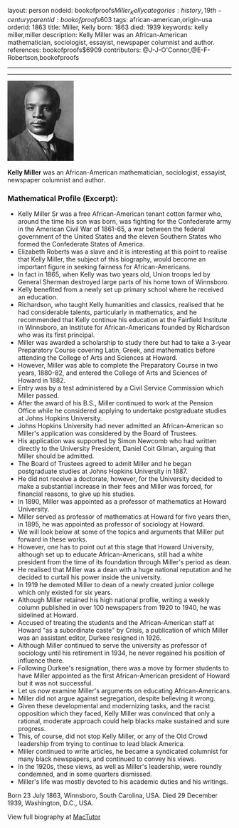 layout: person
nodeid: bookofproofs$Miller_Kelly
categories: history,19th-century
parentid: bookofproofs$603
tags: african-american,origin-usa
orderid: 1863
title: Miller, Kelly
born: 1863
died: 1939
keywords: kelly miller,miller
description: Kelly Miller was an African-American mathematician, sociologist, essayist, newspaper columnist and author.
references: bookofproofs$6909
contributors: @J-J-O'Connor,@E-F-Robertson,bookofproofs

---



---

![Miller_Kelly.jpg](https://github.com/bookofproofs/bookofproofs.github.io/blob/main/_sources/_assets/images/portraits/Miller_Kelly.jpg?raw=true)

**Kelly Miller** was an African-American mathematician, sociologist, essayist, newspaper columnist and author.

### Mathematical Profile (Excerpt):
* Kelly Miller Sr was a free African-American tenant cotton farmer who, around the time his son was born, was fighting for the Confederate army in the American Civil War of 1861-65, a war between the federal government of the United States and the eleven Southern States who formed the Confederate States of America.
* Elizabeth Roberts was a slave and it is interesting at this point to realise that Kelly Miller, the subject of this biography, would become an important figure in seeking fairness for African-Americans.
* In fact in 1865, when Kelly was two years old, Union troops led by General Sherman destroyed large parts of his home town of Winnsboro.
* Kelly benefited from a newly set up primary school where he received an education.
* Richardson, who taught Kelly humanities and classics, realised that he had considerable talents, particularly in mathematics, and he recommended that Kelly continue his education at the Fairfield Institute in Winnsboro, an Institute for African-Americans founded by Richardson who was its first principal.
* Miller was awarded a scholarship to study there but had to take a 3-year Preparatory Course covering Latin, Greek, and mathematics before attending the College of Arts and Sciences at Howard.
* However, Miller was able to complete the Preparatory Course in two years, 1880-82, and entered the College of Arts and Sciences of Howard in 1882.
* Entry was by a test administered by a Civil Service Commission which Miller passed.
* After the award of his B.S., Miller continued to work at the Pension Office while he considered applying to undertake postgraduate studies at Johns Hopkins University.
* Johns Hopkins University had never admitted an African-American so Miller's application was considered by the Board of Trustees.
* His application was supported by Simon Newcomb who had written directly to the University President, Daniel Coit Gilman, arguing that Miller should be admitted.
* The Board of Trustees agreed to admit Miller and he began postgraduate studies at Johns Hopkins University in 1887.
* He did not receive a doctorate, however, for the University decided to make a substantial increase in their fees and Miller was forced, for financial reasons, to give up his studies.
* In 1890, Miller was appointed as a professor of mathematics at Howard University.
* Miller served as professor of mathematics at Howard for five years then, in 1895, he was appointed as professor of sociology at Howard.
* We will look below at some of the topics and arguments that Miller put forward in these works.
* However, one has to point out at this stage that Howard University, although set up to educate African-Americans, still had a white president from the time of its foundation through Miller's period as dean.
* He realised that Miller was a dean with a huge national reputation and he decided to curtail his power inside the university.
* In 1919 he demoted Miller to dean of a newly created junior college which only existed for six years.
* Although Miller retained his high national profile, writing a weekly column published in over 100 newspapers from 1920 to 1940, he was sidelined at Howard.
* Accused of treating the students and the African-American staff at Howard "as a subordinate caste" by Crisis, a publication of which Miller was an assistant editor, Durkee resigned in 1926.
* Although Miller continued to serve the university as professor of sociology until his retirement in 1934, he never regained his position of influence there.
* Following Durkee's resignation, there was a move by former students to have Miller appointed as the first African-American president of Howard but it was not successful.
* Let us now examine Miller's arguments on educating African-Americans.
* Miller did not argue against segregation, despite believing it wrong.
* Given these developmental and modernizing tasks, and the racist opposition which they faced, Kelly Miller was convinced that only a rational, moderate approach could help blacks make sustained and sure progress.
* This, of course, did not stop Kelly Miller, or any of the Old Crowd leadership from trying to continue to lead black America.
* Miller continued to write articles, he became a syndicated columnist for many black newspapers, and continued to convey his views.
* In the 1920s, these views, as well as Miller's leadership, were roundly condemned, and in some quarters dismissed.
* Miller's life was mostly devoted to his academic duties and his writings.

Born 23 July 1863, Winnsboro, South Carolina, USA. Died 29 December 1939, Washington, D.C., USA.

View full biography at [MacTutor](https://mathshistory.st-andrews.ac.uk/Biographies/Miller_Kelly/)
